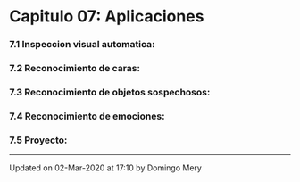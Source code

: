 
# Capitulo 07: Aplicaciones
### 7.1 Inspeccion visual automatica:
### 7.2 Reconocimiento de caras:
### 7.3 Reconocimiento de objetos sospechosos:
### 7.4 Reconocimiento de emociones:
### 7.5 Proyecto:
---


Updated on 02-Mar-2020 at 17:10 by Domingo Mery
